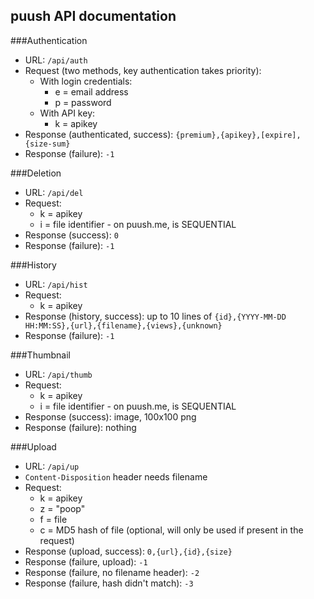 puush API documentation
-----------------------

###Authentication
 - URL: `/api/auth`
 - Request (two methods, key authentication takes priority):
    - With login credentials:
        - e = email address
        - p = password
    - With API key:
        - k = apikey
 - Response (authenticated, success): `{premium},{apikey},[expire],{size-sum}`
 - Response (failure): `-1`

###Deletion
 - URL: `/api/del`
 - Request:
    - k = apikey
    - i = file identifier - on puush.me, is SEQUENTIAL
 - Response (success): `0`
 - Response (failure): `-1`

###History
 - URL: `/api/hist`
 - Request:
    - k = apikey
 - Response (history, success): up to 10 lines of `{id},{YYYY-MM-DD HH:MM:SS},{url},{filename},{views},{unknown}`
 - Response (failure): `-1`

###Thumbnail
 - URL: `/api/thumb`
 - Request:
    - k = apikey
    - i = file identifier - on puush.me, is SEQUENTIAL
 - Response (success): image, 100x100 png
 - Response (failure): nothing

###Upload
 - URL: `/api/up`
 - `Content-Disposition` header needs filename
 - Request:
    - k = apikey
    - z = "poop"
    - f = file
    - c = MD5 hash of file (optional, will only be used if present in the request)
 - Response (upload, success): `0,{url},{id},{size}`
 - Response (failure, upload): `-1`
 - Response (failure, no filename header): `-2`
 - Response (failure, hash didn't match): `-3`
